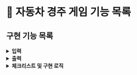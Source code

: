 # :pushpin: 자동차 경주 게임 기능 목록

## 구현 기능 목록
<details>
<summary><b>입력</b></summary>
<div markdown="1">

- [x] 경주할 자동차 이름을 입력 받기

**예외처리**
> - [x] 공백을 입력했을 경우.(자동차가 한대도 없는 경우)
> - [x] ,로 분리 했을때 자동차 길이가 공백이거나 비어 있을 경우
> - [x] 자동차 이름은 5글자 이하
> - [x] 같은 이름의 자동차 있을시 중복 체크
- [x] 시도할 회수를 입력 받기
> - [x] 숫자아닌 문자 예외 체크
> - [x] 0 이하 숫자 입력시 예외 체크
> - [x] integer 최대 수 보다 큰 수 입력시 예외 생성
> - **예외처리**
- [ ]사용자가 잘못된 값을 입력할 경우 [ERROR]로 시작하는 에러 메시지를 출력 후 그 부분부터 다시 입력 받기

</div>
</details>

<details>
<summary><b>출력</b></summary>
<div markdown="1">

- [x] 각 차수별 진행 결과 출력
> - [x] 아래 형식 준수하기 (전진하는 자동차를 출력할 때 자동차 이름을 같이 출력하기)
```
pobi : --
woni : ----
jun : ---
```
- [x] 단독 우승자 안내 문구 출력하기
- [x] 공동 우승자 안내 문구 출력하기
> - [x] 우승자가 여러명일 경우 , 통해서 구분하기  
- [x] 예외 상황 시 [ERROR]로 시작하는 에러 문구를 출력

</div>
</details>

<details> 
<summary><b>체크리스트 및 구현 로직</b></summary>
<div markdown="1">

- [x] Car 객체를 활용해 구현 한다.
> - [x] 기본생성자 추가 불가, private 접근제어자 변경 불가, setPosition 메서드 사용 불가

- [x] 전진하는 로직 구현
> - [x] 게임 실행횟수만큼 실행한다
> - [x] 1. 일단 list돌면서 Car마다 playTheGame메서드 실행
> - [x] 2. list 돌면서 `car이름 : getPosition()\n` 마다 string으로 변환 
> - [x] list를 돌면서 `car이름 : `을 생성하고 게임을 실행해서 
> - [x] 전진하는 조건은 0에서 9 사이에서 무작위 값을 구한 후 무작위 값이 4 이상일 경우이다.

- [x] position의 길이가 최대인 우승자 계산

    
</div>
</details>